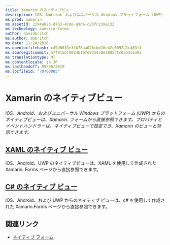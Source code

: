 ```yaml
---
title: Xamarin のネイティブビュー
description: IOS、Android、およびユニバーサル Windows プラットフォーム (UWP) からのネイティブビューは、Xamarin. フォームから直接参照できます。また、Xamarin のビューと対話できます。
ms.prod: xamarin
ms.assetid: 2294a023-d763-41de-a9da-c2bfc239a132
ms.technology: xamarin-forms
author: davidbritch
ms.author: dabritch
ms.date: 11/24/2016
ms.openlocfilehash: c49d6633e3fb78aa026cbd16cb2c6092a1c463f1
ms.sourcegitcommit: 57f815bf0024b1afe9754c0e28054fc0a53ce302
ms.translationtype: MT
ms.contentlocale: ja-JP
ms.lasthandoff: 09/06/2019
ms.locfileid: "70760005"
---
```

# <a name="native-views-in-xamarinforms"></a>Xamarin のネイティブビュー

_IOS、Android、およびユニバーサル Windows プラットフォーム (UWP) からのネイティブビューは、Xamarin. フォームから直接参照できます。プロパティとイベントハンドラーは、ネイティブビューで設定でき、Xamarin のビューと対話できます。_

## <a name="native-views-in-xamlxamlmd"></a>[XAML のネイティブ ビュー](xaml.md)

IOS、Android、UWP のネイティブビューは、XAML を使用して作成された Xamarin. Forms ページから直接参照できます。

## <a name="native-views-in-ccodemd"></a>[C# のネイティブ ビュー](code.md)

IOS、Android、および UWP からのネイティブ ビューは、c# を使用して作成された Xamarin.Forms ページから直接参照できます。

## <a name="related-links"></a>関連リンク

- [ネイティブ フォーム](~/xamarin-forms/platform/native-forms.md)
